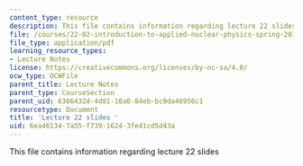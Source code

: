 ```yaml
---
content_type: resource
description: This file contains information regarding lecture 22 slides
file: /courses/22-02-introduction-to-applied-nuclear-physics-spring-2012/6ea461347a55f73916243fe41cd5d43a_MIT22_02S12_lec22.pdf
file_type: application/pdf
learning_resource_types:
- Lecture Notes
license: https://creativecommons.org/licenses/by-nc-sa/4.0/
ocw_type: OCWFile
parent_title: Lecture Notes
parent_type: CourseSection
parent_uid: 6366432d-4d81-18a0-84eb-bc9da46956c1
resourcetype: Document
title: 'Lecture 22 slides '
uid: 6ea46134-7a55-f739-1624-3fe41cd5d43a
---
```

This file contains information regarding lecture 22 slides